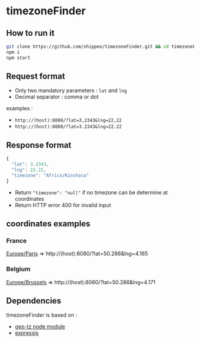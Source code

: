 # timezoneFinder

## How to run it

```bash
git clone https://github.com/shippeo/timezoneFinder.git && cd timezoneFinder
npm i
npm start
```

## Request format

* Only two mandatory parameters : `lat` and `lng`
* Decimal separator : comma or dot

examples :

* `http://(host):8080/?lat=3,2343&lng=22,22`
* `http://(host):8080/?lat=3.2343&lng=22.22`

## Response format

```javascript
{
  "lat": 3.2343,
  "lng": 22.22,
  "timezone": "Africa/Kinshasa"
}
```

* Return `"timezone": "null"` if no timezone can be determine at coordinates
* Return HTTP error 400 for invalid input

## coordinates examples

### France
[Europe/Paris](https://goo.gl/maps/PLFRdwktTSz)  => http://(host):8080/?lat=50.286&lng=4.165

### Belgium
[Europe/Brussels](https://goo.gl/maps/HtnkDeehogD2) => http://(host):8080/?lat=50.286&lng=4.171

## Dependencies

timezoneFinder is based on :
* [geo-tz node module](https://github.com/evansiroky/node-geo-tz)
* [expressjs](http://expressjs.com/)


